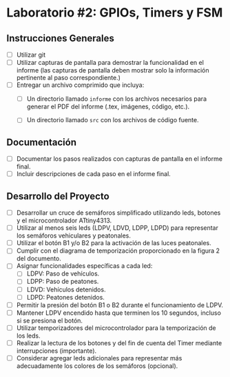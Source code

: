# Laboratorio #2: GPIOs, Timers y FSM

## Instrucciones Generales

- [ ] Utilizar git
- [ ] Utilizar capturas de pantalla para demostrar la funcionalidad en el informe (las capturas de pantalla deben mostrar solo la información pertinente al paso correspondiente.)
- [ ] Entregar un archivo comprimido que incluya:
  - [ ] Un directorio llamado `informe` con los archivos necesarios para generar el PDF del informe (.tex, imágenes, código, etc.).
  - [ ] Un directorio llamado `src` con los archivos de código fuente.


## Documentación

- [ ] Documentar los pasos realizados con capturas de pantalla en el informe final.
- [ ] Incluir descripciones de cada paso en el informe final.

## Desarrollo del Proyecto

- [ ] Desarrollar un cruce de semáforos simplificado utilizando leds, botones y el microcontrolador ATtiny4313.
- [ ] Utilizar al menos seis leds (LDPV, LDVD, LDPP, LDPD) para representar los semáforos vehiculares y peatonales.
- [ ] Utilizar el botón B1 y/o B2 para la activación de las luces peatonales.
- [ ] Cumplir con el diagrama de temporización proporcionado en la figura 2 del documento.
- [ ] Asignar funcionalidades específicas a cada led:
  - [ ] LDPV: Paso de vehículos.
  - [ ] LDPP: Paso de peatones.
  - [ ] LDVD: Vehículos detenidos.
  - [ ] LDPD: Peatones detenidos.
- [ ] Permitir la presión del botón B1 o B2 durante el funcionamiento de LDPV.
- [ ] Mantener LDPV encendido hasta que terminen los 10 segundos, incluso si se presiona el botón.
- [ ] Utilizar temporizadores del microcontrolador para la temporización de los leds.
- [ ] Realizar la lectura de los botones y del fin de cuenta del Timer mediante interrupciones (importante).
- [ ] Considerar agregar leds adicionales para representar más adecuadamente los colores de los semáforos (opcional).
